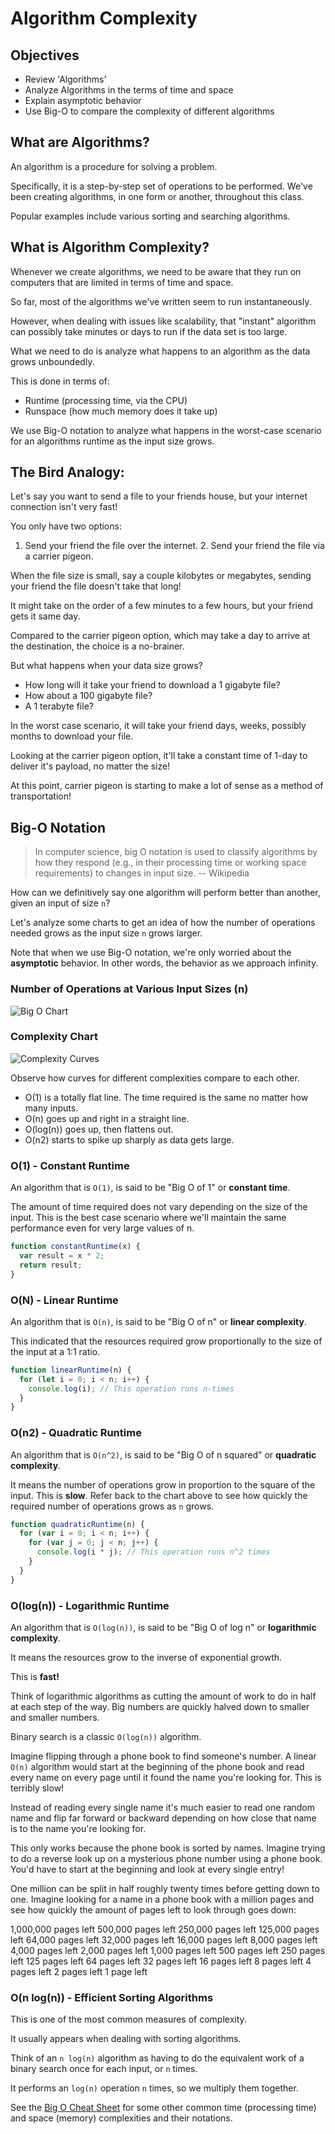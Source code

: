 # Algorithm Complexity

## Objectives

* Review 'Algorithms'
* Analyze Algorithms in the terms of time and space
* Explain asymptotic behavior
* Use Big-O to compare the complexity of different algorithms

## What are Algorithms?

An algorithm is a procedure for solving a problem.

Specifically, it is a step-by-step set of operations to be performed. We've been creating algorithms, in one form or another, throughout this class.

Popular examples include various sorting and searching algorithms.

## What is Algorithm Complexity?

Whenever we create algorithms, we need to be aware that they run on computers that are limited in terms of time and space.

So far, most of the algorithms we've written seem to run instantaneously.

However, when dealing with issues like scalability, that "instant" algorithm can possibly take minutes or days to run if the data set is too large.

What we need to do is analyze what happens to an algorithm as the data grows unboundedly.

This is done in terms of:

* Runtime \(processing time, via the CPU\)
* Runspace \(how much memory does it take up\)

We use Big-O notation to analyze what happens in the worst-case scenario for an algorithms runtime as the input size grows.

## The Bird Analogy:

Let's say you want to send a file to your friends house, but your internet connection isn't very fast!

You only have two options:  
1. Send your friend the file over the internet. 2. Send your friend the file via a carrier pigeon.

When the file size is small, say a couple kilobytes or megabytes, sending your friend the file doesn't take that long!

It might take on the order of a few minutes to a few hours, but your friend gets it same day.

Compared to the carrier pigeon option, which may take a day to arrive at the destination, the choice is a no-brainer.

But what happens when your data size grows?

* How long will it take your friend to download a 1 gigabyte file?
* How about a 100 gigabyte file?
* A 1 terabyte file?

In the worst case scenario, it will take your friend days, weeks, possibly months to download your file.

Looking at the carrier pigeon option, it'll take a constant time of 1-day to deliver it's payload, no matter the size!

At this point, carrier pigeon is starting to make a lot of sense as a method of transportation!

## Big-O Notation

> In computer science, big O notation is used to classify algorithms by how they respond \(e.g., in their processing time or working space requirements\) to changes in input size. -- Wikipedia

How can we definitively say one algorithm will perform better than another, given an input of size `n`?

Let's analyze some charts to get an idea of how the number of operations needed grows as the input size `n` grows larger.

Note that when we use Big-O notation, we're only worried about the **asymptotic** behavior. In other words, the behavior as we approach infinity.

### Number of Operations at Various Input Sizes \(n\)

![Big O Chart](../.gitbook/assets/big-o-chart.png)

### Complexity Chart

![Complexity Curves](../.gitbook/assets/big-o-complexity-curves.jpg)

Observe how curves for different complexities compare to each other.

* O\(1\) is a totally flat line. The time required is the same no matter how many inputs.
* O\(n\) goes up and right in a straight line.
* O\(log\(n\)\) goes up, then flattens out.
* O\(n2\) starts to spike up sharply as data gets large.

### O\(1\) - Constant Runtime

An algorithm that is `O(1)`, is said to be "Big O of 1" or **constant time**.

The amount of time required does not vary depending on the size of the input. This is the best case scenario where we'll maintain the same performance even for very large values of n.

```javascript
function constantRuntime(x) {
  var result = x * 2;
  return result;
}
```

### O\(N\) - Linear Runtime

An algorithm that is `O(n)`, is said to be "Big O of n" or **linear complexity**.

This indicated that the resources required grow proportionally to the size of the input at a 1:1 ratio.

```javascript
function linearRuntime(n) {
  for (let i = 0; i < n; i++) {
    console.log(i); // This operation runs n-times
  }
}
```

### O\(n2\) - Quadratic Runtime

An algorithm that is `O(n^2)`, is said to be "Big O of n squared" or **quadratic complexity**.

It means the number of operations grow in proportion to the square of the input. This is **slow**. Refer back to the chart above to see how quickly the required number of operations grows as `n` grows.

```javascript
function quadraticRuntime(n) {
  for (var i = 0; i < n; i++) {
    for (var j = 0; j < n; j++) {
      console.log(i * j); // This operation runs n^2 times
    }
  }
}
```

### O\(log\(n\)\) - Logarithmic Runtime

An algorithm that is `O(log(n))`, is said to be "Big O of log n" or **logarithmic complexity**.

It means the resources grow to the inverse of exponential growth.

This is **fast!**

Think of logarithmic algorithms as cutting the amount of work to do in half at each step of the way. Big numbers are quickly halved down to smaller and smaller numbers.

Binary search is a classic `O(log(n))` algorithm.

Imagine flipping through a phone book to find someone's number. A linear `O(n)` algorithm would start at the beginning of the phone book and read every name on every page until it found the name you're looking for. This is terribly slow!

Instead of reading every single name it's much easier to read one random name and flip far forward or backward depending on how close that name is to the name you're looking for.

This only works because the phone book is sorted by names. Imagine trying to do a reverse look up on a mysterious phone number using a phone book. You'd have to start at the beginning and look at every single entry!

One million can be split in half roughly twenty times before getting down to one. Imagine looking for a name in a phone book with a million pages and see how quickly the amount of pages left to look through goes down:

1,000,000 pages left 500,000 pages left 250,000 pages left 125,000 pages left 64,000 pages left 32,000 pages left 16,000 pages left 8,000 pages left 4,000 pages left 2,000 pages left 1,000 pages left 500 pages left 250 pages left 125 pages left 64 pages left 32 pages left 16 pages left 8 pages left 4 pages left 2 pages left 1 page left

<!--

Below is an implementation of Binary Search in Js:

```javascript
function binarySearch(arr, search) {
	var min = 0;
	var max = arr.length - 1;
	var index;
	var elem;

	while (min <= max) {
	index = Math.floor((min + max) / 2);
	elem = arr[index];

	if (elem < search) {
		min = index + 1;
	}
	else if (elem > search) {
		max = index - 1;
	}
	else {
		return index;
	}
	}

	return -1;
}
```
-->
### O\(n log\(n\)\) - Efficient Sorting Algorithms

This is one of the most common measures of complexity.

It usually appears when dealing with sorting algorithms.

Think of an `n log(n)` algorithm as having to do the equivalent work of a binary search once for each input, or `n` times.

It performs an `log(n)` operation `n` times, so we multiply them together.

See the [Big O Cheat Sheet](http://bigocheatsheet.com/) for some other common time \(processing time\) and space \(memory\) complexities and their notations.

